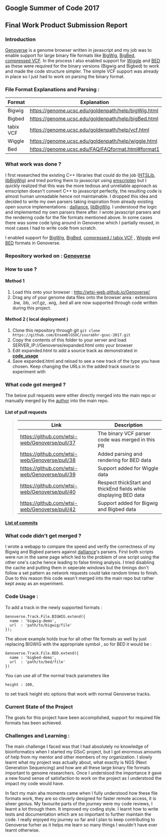 ## Google Summer of Code 2017 
## Final Work Product Submission Report

### Introduction

[Genoverse](https://github.com/wtsi-web/Genoverse) is a genome browser written in javascript and my job was to enable support for large binary file formats like [BigWig](https://genome.ucsc.edu/goldenpath/help/bigWig.html), [BigBed](https://genome.ucsc.edu/goldenpath/help/bigBed.html), [compressed VCF](https://genome.ucsc.edu/goldenpath/help/vcf.html). In the process I also enabled support for [Wiggle](https://genome.ucsc.edu/goldenpath/help/wiggle.html) and [BED](https://genome.ucsc.edu/FAQ/FAQformat.html#format1) as these were required for the binary versions (Bigwig and Bigbed) to work and made the code structure simpler. The simple VCF support was already in place so I just had to work on parsing the binary format. 

### File Format Explanations and Parsing :

| Format | Explanation | Parsing|
|---|---|---|
| Bigwig | https://genome.ucsc.edu/goldenpath/help/bigWig.html |--|
| Bigbed | https://genome.ucsc.edu/goldenpath/help/bigBed.html |--|
| tabix VCF | https://genome.ucsc.edu/goldenpath/help/vcf.html |--|
| Wiggle | https://genome.ucsc.edu/goldenpath/help/wiggle.html |--|
| Bed | https://genome.ucsc.edu/FAQ/FAQformat.html#format1 |--|


### What work was done ?

I first researched the existing C++ libraries that could do the job ([HTSLib](https://github.com/samtools/htslib), [libBigWig](https://github.com/dpryan79/libBigWig)) and tried porting them to javascript using [emscripten](https://github.com/kripken/emscripten) but I quickly realized that this was the more tedious and unreliable approach as emscripten doesn't convert C++ to javascript perfectly, the resulting code is almost human unreadable hence not maintainable. I dropped this idea and decided to write my own parsers taking inspiration from already existing open source implementations : [dalliance](https://github.com/dasmoth/dalliance), [libBigWig](https://github.com/dpryan79/libBigWig). I understood the logic and implemented my own parsers there after. I wrote javascript parsers and the rendering code for the file formats mentioned above. In some cases there was some code lying around in Genoverse which I partially reused, in most cases I had to write code from scratch. 

I enabled support for [BigWig]( https://genome.ucsc.edu/goldenpath/help/bigWig.html), [BigBed](https://genome.ucsc.edu/goldenpath/help/bigBed.html), [compressed / tabix VCF](https://genome.ucsc.edu/goldenpath/help/vcf.html) , [Wiggle](https://genome.ucsc.edu/goldenpath/help/wiggle.html) and [BED]( https://genome.ucsc.edu/FAQ/FAQformat.html#format1) formats in Genoverse. 

### Repository worked on : [Genoverse](https://github.com/wtsi-web/Genoverse)
### How to use ?

#### Method 1
1) Load this onto your browser : http://wtsi-web.github.io/Genoverse/
2) Drag any of your genome data files onto the browser area : extensions .bw, .bb, .vcf.gz, .wig, .bed all are now supported through code written during this project.

#### Method 2 ( local deployment )
1) Clone this repository through git ``` git clone https://github.com/EnsemblGSOC/sourabhr-gsoc-2017.git ```
2) Copy the contents of this folder to your server and load SERVER\_IP://Genoverse/expanded.html onto your browser
3) Edit expanded.html to add a source track as demonstrated in [**code\_usage**](https://github.com/EnsemblGSOC/sourabhr-gsoc-2017/edit/master/README.md#L61) 
4) Save expanded.html and reload to see a new track of the type you have chosen.
Keep changing the URLs in the added track source to experiment with 

### What code got merged ?

The below pull requests were either directly merged into the main repo or manually merged by the [author](https://github.com/simonbrent) into the main repo. 

#### List of pull requests 

>| Link | Description |
>|---|---|
>| https://github.com/wtsi-web/Genoverse/pull/37 |  The binary VCF parser code was merged in this PR |
>| https://github.com/wtsi-web/Genoverse/pull/38 |  Added parsing and rendering for BED data |
>| https://github.com/wtsi-web/Genoverse/pull/39 |  Support added for Wiggle data |
>| https://github.com/wtsi-web/Genoverse/pull/40 |  Respect thickStart and thickEnd fields while displaying BED data | 
>| https://github.com/wtsi-web/Genoverse/pull/42 |  Support added for Bigwig and Bigbed data |

#### [List of commits](https://github.com/wtsi-web/Genoverse/commits/gh-pages?author=sourabh2k15) 

### What code didn't get merged ?

I wrote a webapp to compare the speed and verify the correctness of my Bigwig and Bigbed parsers against [dalliance](https://github.com/dasmoth/dalliance)'s parsers. First both scripts were run in the same page which led to the problem of one script using the other one's cache hence leading to false timing analysis. I tried disabling the cache and putting them in seperate windows but the timings don't follow a set pattern as network requests could take random times to finish. Due to this reason this code wasn't merged into the main repo but rather kept away as an experiment. 

### Code Usage :

To add a track in the newly supported formats :

```
Genoverse.Track.File.BIGWIG.extend({
  name : 'bigwig-demo',
  url  : 'path/to/bigwig/file'
});
```

The above example holds true for all other file formats as well by just replacing BIGWIG with the appropriate symbol , so for BED it would be : 

```
Genoverse.Track.File.BED.extend({
  name : 'bigbed-demo',
  url  : 'path/to/bed/file'
})
```

You can use all of the normal track parameters like 
```
height : 100,
```
to set track height etc options that work with normal Genoverse tracks. 

### Current State of the Project 

The goals for this project have been accomplished, support for required file formats has been achieved. 

### Challenges and Learning :

The main challenge I faced was that I had absolutely no knowledge of bioinformatics when I started my GSoC project, but I got enormous amounts of help from my mentor and other members of my organization. I slowly learnt what my project was actually about, what exactly is NGS (Next Generation Sequencing) and how are all these large binary file formats important to genome researchers. Once I understood the importance it gave a new found sense of satisfaction to work on the project as I understood the impact my code would have.

In fact my main aha moments came when I fully understood how these file formats work, they are so cleverly designed for faster remote access, it is sheer genius. My favourite parts of the journey were my code reviews, I learnt a lot through them. It improved my coding style. I learnt how to write tests and documentation which are so important to further maintain the code. I really enjoyed my journey so far and I plan to keep contributing to Genoverse furher as it helps me learn so many things I wouldn't have ever learnt otherwise. 
 
